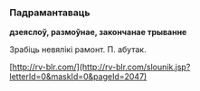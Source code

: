### Падрамантаваць
**дзеяслоў, размоўнае, закончанае трыванне**

Зрабіць невялікі рамонт. П. абутак.

<a rel="author">[http://rv-blr.com/](http://rv-blr.com/slounik.jsp?letterId=0&maskId=0&pageId=2047)</a>
